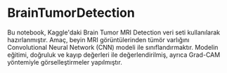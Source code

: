# BrainTumorDetection
Bu notebook, Kaggle'daki Brain Tumor MRI Detection veri seti kullanılarak hazırlanmıştır.  Amaç, beyin MRI görüntülerinden tümör varlığını Convolutional Neural Network (CNN) modeli ile sınıflandırmaktır.  Modelin eğitimi, doğruluk ve kayıp değerleri ile değerlendirilmiş, ayrıca Grad-CAM yöntemiyle görselleştirmeler yapılmıştır. 
